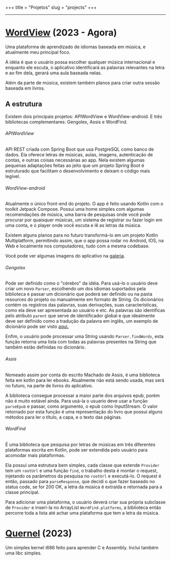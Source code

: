 +++
title = "Projetos"
slug = "projects"
+++

---

# [WordView](https://github.com/word-view) (2023 - Agora)
Uma plataforma de aprendizado de idiomas baseada em música, e atualmente meu principal foco.

A idéia é que o usuário possa escolher qualquer música internacional e enquanto ele escuta, o aplicativo identificará as palavras relevantes na letra e ao fim dela, gerará uma aula baseada nelas.

Além da parte de música, existem também planos para criar outra sessão baseada em livros.

## A estrutura
Existem dois principais projetos: APIWordView e WordView-android. E três bibliotecas complementares: Gengolex, Assis e WordFind.

###### APIWordView
API REST criada com Spring Boot que usa PostgreSQL como banco de dados. Ela oferece letras de músicas, aulas, imagens, autenticação de contas, e outras coisas necessárias ao app. Nela existem algumas pequenas adaptações feitas ao jeito que um projeto Spring Boot é estruturado que facilitam o desenvolvimento e deixam o código mais legível.


###### WordView-android
Atualmente o único front-end do projeto. O app é feito usando Kotlin com o toolkit Jetpack Compose. Possui uma home simples com algumas recomendações de música, uma barra de pesquisas onde você pode procurar por quaisquer músicas, um sistema de registrar ou fazer login em uma conta, e o player onde você escuta e lê as letras da música.

Existem alguns planos para no futuro transformá-lo em um projeto Kotlin Multiplatform, permitindo assim, que o app possa rodar no Android, IOS, na Web e localmente nos computadores, tudo com a mesma codebase.

Você pode ver algumas imagens do aplicativo na [galeria](gallery/#wordview-android).

###### Gengolex
Pode ser definido como o "cérebro" da idéia. Para usá-lo o usuário deve criar um novo `Parser`, escolhendo um dos idiomas suportados pela biblioteca e passar um dicionário que poderá ser definido ou na pasta resources do projeto ou manualmente em formato de String. Os dicionários contém os registros das palavras, suas derivações, suas características, como ela deve ser apresentada ao usuário e etc. As palavras são identificas pelo atributo `parent` que serve de identificador global e que idealmente deve ser definido como a tradução da palavra em inglês, um exemplo de dicionário pode ser visto [aqui.](https://github.com/word-view/gengolex/blob/master/src/test/resources/dictionaries/kanji/kanji.json)

Enfim, o usuário pode processar uma String usando `Parser.findWords`, esta função retorna uma lista com todas as palavras presentes na String que também estão definidas no dicionário.

###### Assis
Nomeado assim por conta do escrito Machado de Assis, é uma biblioteca feita em kotlin para ler ebooks. Atualmente não está sendo usada, mas será no futuro, na parte de livros do aplicativo.

A biblioteca consegue processar a maior parte dos arquivos epub, porém não é muito estável ainda. Para usá-la o usuario deve usar a função `parseEpub` e passar, como argumento, o epub como InputStream. O valor retornado por esta função é uma representação do livro que possui alguns métodos para ler o título, a capa, e o texto das páginas.

###### WordFind
É uma biblioteca que pesquisa por letras de músicas em três diferentes plataformas escrita em Kotlin, pode ser extendida pelo usuário para acomodar mais plataformas.

Ela possui uma estrutura bem simples, cada classe que extende `Provider` tem um `rootUrl` e uma função `find`, o trabalho desta é montar o request, injetando os parâmetros da pesquisa no `rootUrl` e executá-lo. O request é então, passado para `parseResponse`, que decidi o que fazer baseado no status code, se for 200 OK, a letra da música é extraída e retornada para a classe principal.

Para adicionar uma plataforma, o usuário deverá criar sua própria subclasse de `Provider` e inseri-la no ArrayList `WordFind.platforms`, a biblioteca então percorre toda a lista até achar uma plataforma que tem a letra da música.

# [Quernel](https://github.com/64ArthurAraujo/Quernel) (2023)
Um simples kernel i686 feito para aprender C e Assembly. Inclui também uma libc simples.
